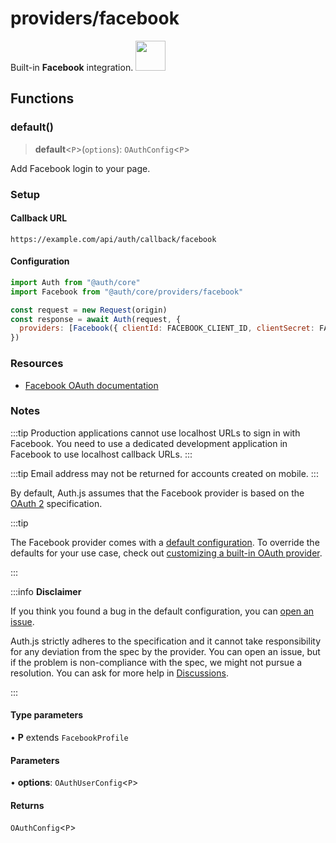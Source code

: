 # providers/facebook

<div style={{backgroundColor: "#000", display: "flex", justifyContent: "space-between", color: "#fff", padding: 16}}>
<span>Built-in <b>Facebook</b> integration.</span>
<a href="https://facebook.com">
  <img style={{display: "block"}} src="https://authjs.dev/img/providers/facebook.svg" height="48" width="48"/>
</a>
</div>

## Functions

### default()

> **default**\<`P`\>(`options`): `OAuthConfig`\<`P`\>

Add Facebook login to your page.

### Setup

#### Callback URL
```
https://example.com/api/auth/callback/facebook
```

#### Configuration
```js
import Auth from "@auth/core"
import Facebook from "@auth/core/providers/facebook"

const request = new Request(origin)
const response = await Auth(request, {
  providers: [Facebook({ clientId: FACEBOOK_CLIENT_ID, clientSecret: FACEBOOK_CLIENT_SECRET })],
})
```

### Resources

 - [Facebook OAuth documentation](https://developers.facebook.com/docs/facebook-login/manually-build-a-login-flow/)

### Notes

:::tip
Production applications cannot use localhost URLs to sign in with Facebook. You need to use a dedicated development application in Facebook to use localhost callback URLs.
:::

:::tip
Email address may not be returned for accounts created on mobile.
:::

By default, Auth.js assumes that the Facebook provider is
based on the [OAuth 2](https://www.rfc-editor.org/rfc/rfc6749.html) specification.

:::tip

The Facebook provider comes with a [default configuration](https://github.com/nextauthjs/next-auth/blob/main/packages/core/src/providers/facebook.ts).
To override the defaults for your use case, check out [customizing a built-in OAuth provider](https://authjs.dev/guides/providers/custom-provider#override-default-options).

:::

:::info **Disclaimer**

If you think you found a bug in the default configuration, you can [open an issue](https://authjs.dev/new/provider-issue).

Auth.js strictly adheres to the specification and it cannot take responsibility for any deviation from
the spec by the provider. You can open an issue, but if the problem is non-compliance with the spec,
we might not pursue a resolution. You can ask for more help in [Discussions](https://authjs.dev/new/github-discussions).

:::

#### Type parameters

• **P** extends `FacebookProfile`

#### Parameters

• **options**: `OAuthUserConfig`\<`P`\>

#### Returns

`OAuthConfig`\<`P`\>
